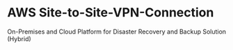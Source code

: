 # AWS Site-to-Site-VPN-Connection
On-Premises and Cloud Platform for Disaster Recovery and Backup Solution (Hybrid)
